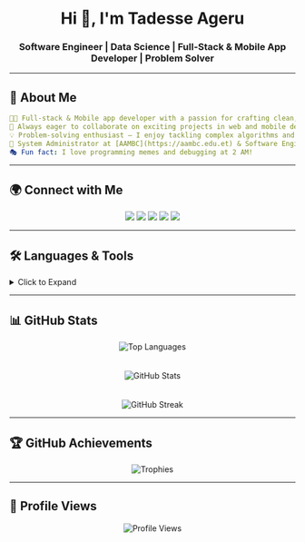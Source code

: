 <h1 align="center">Hi 👋, I'm Tadesse Ageru</h1>
<h3 align="center">Software Engineer | Data Science | Full-Stack & Mobile App Developer | Problem Solver</h3>

---

## 🌟 About Me

```yaml
👨‍💻 Full-stack & Mobile app developer with a passion for crafting clean, efficient, and scalable solutions.
🚀 Always eager to collaborate on exciting projects in web and mobile development.
💡 Problem-solving enthusiast – I enjoy tackling complex algorithms and real-world challenges.
🔧 System Administrator at [AAMBC](https://aambc.edu.et) & Software Engineer at [Sevenfolds](https://www.sevenfolds.net)
🎭 Fun fact: I love programming memes and debugging at 2 AM!
```

---

## 🌍 Connect with Me

<p align="center">
  <a href="https://stackoverflow.com/users/tadesse-ageru" target="blank"><img src="https://img.shields.io/badge/Stack%20Overflow-F58025?style=for-the-badge&logo=stackoverflow&logoColor=white"/></a>
  <a href="https://kaggle.com/tageru13" target="blank"><img src="https://img.shields.io/badge/Kaggle-20BEFF?style=for-the-badge&logo=kaggle&logoColor=white"/></a>
  <a href="https://codeforces.com/profile/t_ageru13" target="blank"><img src="https://img.shields.io/badge/Codeforces-1F8ACB?style=for-the-badge&logo=codeforces&logoColor=white"/></a>
  <a href="https://www.leetcode.com/t_ageru13" target="blank"><img src="https://img.shields.io/badge/LeetCode-FFA116?style=for-the-badge&logo=leetcode&logoColor=white"/></a>
  <a href="https://www.hackerearth.com/@tadesseageru13" target="blank"><img src="https://img.shields.io/badge/HackerEarth-323754?style=for-the-badge&logo=hackerearth&logoColor=white"/></a>
</p>

---

## 🛠️ Languages & Tools

<details>
  <summary>Click to Expand</summary>
  
  <p align="center">
    <img src="https://skillicons.dev/icons?i=js,ts,react,nodejs,express,nestjs,flutter,dart,java,kotlin,python,django,mysql,postgres,mongodb,docker,git,linux,figma" />
  </p>
</details>

---

## 📊 GitHub Stats

<p align="center">
  <img src="https://github-readme-stats.vercel.app/api/top-langs/?username=t-ageru24&layout=compact&theme=radical" alt="Top Languages" />
  <br>
  <br>
  <br>
  <img src="https://github-readme-stats.vercel.app/api?username=t-ageru24&show_icons=true&theme=radical" alt="GitHub Stats" />
  <br>
  <br>
  <br>
  <img src="https://github-readme-streak-stats.herokuapp.com/?user=t-ageru24&theme=radical" alt="GitHub Streak" />
</p>

---

## 🏆 GitHub Achievements

<p align="center">
  <img src="https://github-profile-trophy.vercel.app/?username=t-ageru24&theme=radical&no-frame=true&column=7" alt="Trophies" />
</p>

---

## 👀 Profile Views

<p align="center">
  <img src="https://komarev.com/ghpvc/?username=t-ageru24&label=Profile%20Views&color=0e75b6&style=flat" alt="Profile Views" />
</p>
